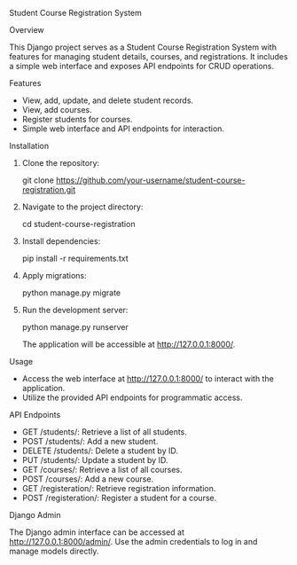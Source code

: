 Student Course Registration System

Overview

This Django project serves as a Student Course Registration System with features for managing student details, courses, and registrations. It includes a simple web interface and exposes API endpoints for CRUD operations.

Features

- View, add, update, and delete student records.
- View, add courses.
- Register students for courses.
- Simple web interface and API endpoints for interaction.

Installation

1. Clone the repository:

   git clone https://github.com/your-username/student-course-registration.git

2. Navigate to the project directory:

   cd student-course-registration

3. Install dependencies:

   pip install -r requirements.txt

4. Apply migrations:

   python manage.py migrate

5. Run the development server:

   python manage.py runserver

   The application will be accessible at http://127.0.0.1:8000/.

Usage

- Access the web interface at http://127.0.0.1:8000/ to interact with the application.
- Utilize the provided API endpoints for programmatic access.

API Endpoints

- GET /students/: Retrieve a list of all students.
- POST /students/: Add a new student.
- DELETE /students/: Delete a student by ID.
- PUT /students/: Update a student by ID.
- GET /courses/: Retrieve a list of all courses.
- POST /courses/: Add a new course.
- GET /registeration/: Retrieve registration information.
- POST /registeration/: Register a student for a course.

Django Admin

The Django admin interface can be accessed at http://127.0.0.1:8000/admin/. Use the admin credentials to log in and manage models directly.